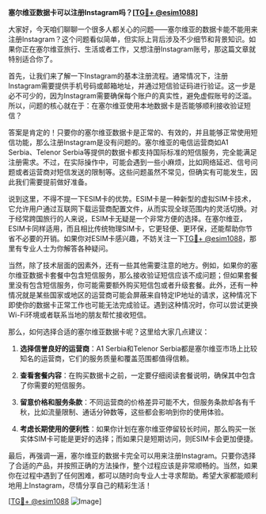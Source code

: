 **塞尔维亚数据卡可以注册Instagram吗？[[TG💪+ @esim1088](https://t.me/s/esim1088)]**

大家好，今天咱们聊聊一个很多人都关心的问题——塞尔维亚的数据卡能不能用来注册Instagram？这个问题看似简单，但实际上背后涉及不少细节和背景知识。如果你正在塞尔维亚旅行、生活或者工作，又想注册Instagram账号，那这篇文章就特别适合你了。

首先，让我们来了解一下Instagram的基本注册流程。通常情况下，注册Instagram需要提供手机号码或邮箱地址，并通过短信验证码进行验证。这一步是必不可少的，因为Instagram需要确保每个账户的真实性，避免虚假账号的泛滥。所以，问题的核心就在于：在塞尔维亚使用本地数据卡是否能够顺利接收验证短信？

答案是肯定的！只要你的塞尔维亚数据卡是正常的、有效的，并且能够正常使用短信功能，那么注册Instagram是没有问题的。塞尔维亚的电信运营商如A1 Serbia、Telenor Serbia等提供的数据卡都支持国际标准的短信服务，完全能满足注册需求。不过，在实际操作中，可能会遇到一些小麻烦，比如网络延迟、信号问题或者运营商对短信发送的限制等。这些问题虽然不常见，但确实有可能发生，因此我们需要提前做好准备。

说到这里，不得不提一下ESIM卡的优势。ESIM卡是一种新型的虚拟SIM卡技术，它允许用户通过互联网下载运营商配置文件，从而实现全球范围内的灵活切换。对于经常跨国旅行的人来说，ESIM卡无疑是一个非常方便的选择。在塞尔维亚，ESIM卡同样适用，而且相比传统物理SIM卡，它更轻便、更环保，还能帮助你节省不必要的开销。如果你对ESIM卡感兴趣，不妨关注一下[TG💪+ @esim1088](https://t.me/s/esim1088)，那里有专业人士为你解答各种疑问。

当然，除了技术层面的因素外，还有一些其他需要注意的地方。例如，如果你的塞尔维亚数据卡套餐中包含短信服务，那么接收验证短信应该不成问题；但如果套餐里没有包含短信服务，你可能需要额外购买短信包或者升级套餐。此外，还有一种情况就是某些国家或地区的运营商可能会屏蔽来自特定IP地址的请求，这种情况下即使你的数据卡正常工作也可能无法完成验证。遇到这种情况时，你可以尝试更换Wi-Fi环境或者联系当地的朋友帮忙接收短信。

那么，如何选择合适的塞尔维亚数据卡呢？这里给大家几点建议：

1. **选择信誉良好的运营商**：A1 Serbia和Telenor Serbia都是塞尔维亚市场上比较知名的运营商，它们的服务质量和覆盖范围都值得信赖。
   
2. **查看套餐内容**：在购买数据卡之前，一定要仔细阅读套餐说明，确保其中包含了你需要的短信服务。
   
3. **留意价格和服务条款**：不同运营商的价格差异可能不大，但服务条款却各有千秋，比如流量限制、通话分钟数等，这些都会影响到你的使用体验。

4. **考虑长期使用的便利性**：如果你计划在塞尔维亚停留较长时间，那么购买一张实体SIM卡可能是更好的选择；而如果只是短期访问，则ESIM卡会更加便捷。

最后，再强调一遍，塞尔维亚的数据卡完全可以用来注册Instagram。只要你选择了合适的产品，并按照正确的方法操作，整个过程应该是非常顺畅的。当然，如果你在过程中遇到了任何困难，都可以随时向专业人士寻求帮助。希望大家都能顺利地用上Instagram，尽情分享自己的精彩生活！

[[TG💪+ @esim1088](https://t.me/s/esim1088) ![Image](https://i.postimg.cc/4NQfJmqS/Snipaste-2025-05-13-00-14-12.png)]